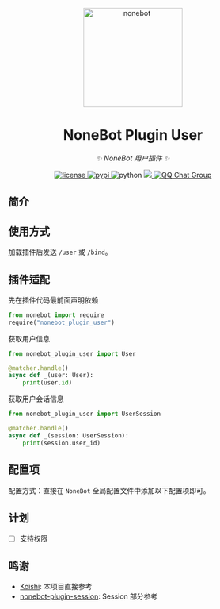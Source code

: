 <!-- markdownlint-disable MD033 MD036 MD041 -->

<p align="center">
  <a href="https://v2.nonebot.dev/"><img src="https://v2.nonebot.dev/logo.png" width="200" height="200" alt="nonebot"></a>
</p>

<div align="center">

# NoneBot Plugin User

_✨ NoneBot 用户插件 ✨_

</div>

<p align="center">
  <a href="https://raw.githubusercontent.com/he0119/nonebot-plugin-user/main/LICENSE">
    <img src="https://img.shields.io/github/license/he0119/nonebot-plugin-user.svg" alt="license">
  </a>
  <a href="https://pypi.python.org/pypi/nonebot-plugin-user">
    <img src="https://img.shields.io/pypi/v/nonebot-plugin-user.svg" alt="pypi">
  </a>
  <img src="https://img.shields.io/badge/python-3.8+-blue.svg" alt="python">
  <a href="https://codecov.io/gh/he0119/nonebot-plugin-user">
    <img src="https://codecov.io/gh/he0119/nonebot-plugin-user/branch/main/graph/badge.svg?token=jd5ufc1alv"/>
  </a>
  <a href="https://jq.qq.com/?_wv=1027&k=7zQUpiGp">
    <img src="https://img.shields.io/badge/QQ%E7%BE%A4-730374631-orange?style=flat-square" alt="QQ Chat Group">
  </a>
</p>

## 简介

## 使用方式

加载插件后发送 `/user` 或 `/bind`。

## 插件适配

先在插件代码最前面声明依赖

```python
from nonebot import require
require("nonebot_plugin_user")
```

获取用户信息

```python
from nonebot_plugin_user import User

@matcher.handle()
async def _(user: User):
    print(user.id)
```

获取用户会话信息

```python
from nonebot_plugin_user import UserSession

@matcher.handle()
async def _(session: UserSession):
    print(session.user_id)
```

## 配置项

配置方式：直接在 `NoneBot` 全局配置文件中添加以下配置项即可。

## 计划

- [ ] 支持权限

## 鸣谢

- [Koishi](https://github.com/koishijs/koishi): 本项目直接参考
- [nonebot-plugin-session](https://github.com/noneplugin/nonebot-plugin-session): Session 部分参考
